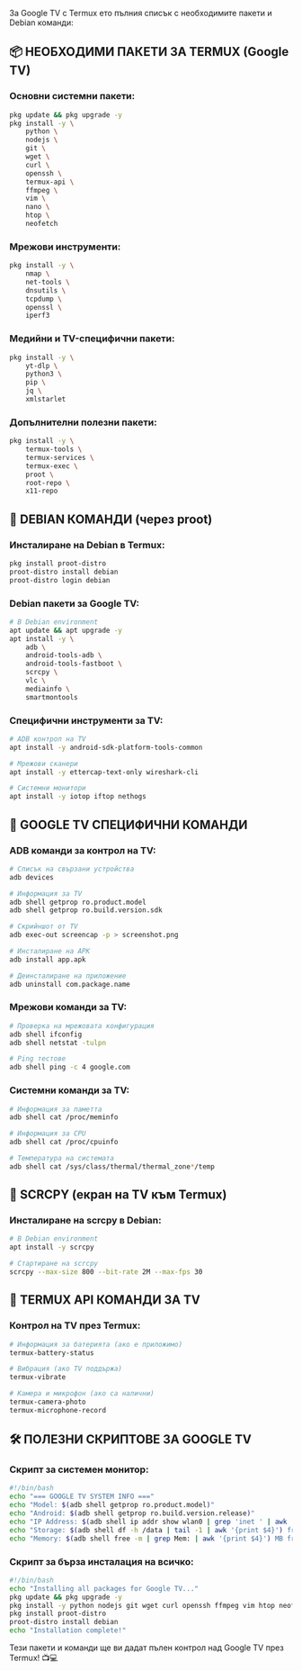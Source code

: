 За Google TV с Termux ето пълния списък с необходимите пакети и Debian команди:

## 📦 НЕОБХОДИМИ ПАКЕТИ ЗА TERMUX (Google TV)

### Основни системни пакети:
```bash
pkg update && pkg upgrade -y
pkg install -y \
    python \
    nodejs \
    git \
    wget \
    curl \
    openssh \
    termux-api \
    ffmpeg \
    vim \
    nano \
    htop \
    neofetch
```

### Мрежови инструменти:
```bash
pkg install -y \
    nmap \
    net-tools \
    dnsutils \
    tcpdump \
    openssl \
    iperf3
```

### Медийни и TV-специфични пакети:
```bash
pkg install -y \
    yt-dlp \
    python3 \
    pip \
    jq \
    xmlstarlet
```

### Допълнителни полезни пакети:
```bash
pkg install -y \
    termux-tools \
    termux-services \
    termux-exec \
    proot \
    root-repo \
    x11-repo
```

## 🐧 DEBIAN КОМАНДИ (через proot)

### Инсталиране на Debian в Termux:
```bash
pkg install proot-distro
proot-distro install debian
proot-distro login debian
```

### Debian пакети за Google TV:
```bash
# В Debian environment
apt update && apt upgrade -y
apt install -y \
    adb \
    android-tools-adb \
    android-tools-fastboot \
    scrcpy \
    vlc \
    mediainfo \
    smartmontools
```

### Специфични инструменти за TV:
```bash
# ADB контрол на TV
apt install -y android-sdk-platform-tools-common

# Мрежови сканери
apt install -y ettercap-text-only wireshark-cli

# Системни монитори
apt install -y iotop iftop nethogs
```

## 🔧 GOOGLE TV СПЕЦИФИЧНИ КОМАНДИ

### ADB команди за контрол на TV:
```bash
# Списък на свързани устройства
adb devices

# Информация за TV
adb shell getprop ro.product.model
adb shell getprop ro.build.version.sdk

# Скрийншот от TV
adb exec-out screencap -p > screenshot.png

# Инсталиране на APK
adb install app.apk

# Деинсталиране на приложение
adb uninstall com.package.name
```

### Мрежови команди за TV:
```bash
# Проверка на мрежовата конфигурация
adb shell ifconfig
adb shell netstat -tulpn

# Ping тестове
adb shell ping -c 4 google.com
```

### Системни команди за TV:
```bash
# Информация за паметта
adb shell cat /proc/meminfo

# Информация за CPU
adb shell cat /proc/cpuinfo

# Температура на системата
adb shell cat /sys/class/thermal/thermal_zone*/temp
```

## 🚀 SCRCPY (екран на TV към Termux)

### Инсталиране на scrcpy в Debian:
```bash
# В Debian environment
apt install -y scrcpy

# Стартиране на scrcpy
scrcpy --max-size 800 --bit-rate 2M --max-fps 30
```

## 📱 TERMUX API КОМАНДИ ЗА TV

### Контрол на TV през Termux:
```bash
# Информация за батерията (ако е приложимо)
termux-battery-status

# Вибрация (ако TV поддържа)
termux-vibrate

# Камера и микрофон (ако са налични)
termux-camera-photo
termux-microphone-record
```

## 🛠️ ПОЛЕЗНИ СКРИПТОВЕ ЗА GOOGLE TV

### Скрипт за системен монитор:
```bash
#!/bin/bash
echo "=== GOOGLE TV SYSTEM INFO ==="
echo "Model: $(adb shell getprop ro.product.model)"
echo "Android: $(adb shell getprop ro.build.version.release)"
echo "IP Address: $(adb shell ip addr show wlan0 | grep 'inet ' | awk '{print $2}')"
echo "Storage: $(adb shell df -h /data | tail -1 | awk '{print $4}') free"
echo "Memory: $(adb shell free -m | grep Mem: | awk '{print $4}') MB free"
```

### Скрипт за бърза инсталация на всичко:
```bash
#!/bin/bash
echo "Installing all packages for Google TV..."
pkg update && pkg upgrade -y
pkg install -y python nodejs git wget curl openssh ffmpeg vim htop neofetch nmap net-tools termux-api
pkg install proot-distro
proot-distro install debian
echo "Installation complete!"
```

Тези пакети и команди ще ви дадат пълен контрол над Google TV през Termux! 📺💻
